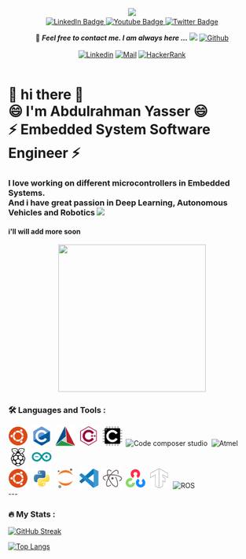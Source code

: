 <div id="header" align="center">
  <img src="https://media.giphy.com/media/M9gbBd9nbDrOTu1Mqx/giphy.gif" width="100"/>
</div>

<div id="badges" align='center'>
  <a href="your-linkedin-URL">
    <img src="https://img.shields.io/badge/LinkedIn-blue?style=for-the-badge&logo=linkedin&logoColor=white" alt="LinkedIn Badge"/>
  </a>
  <a href="your-youtube-URL">
    <img src="https://img.shields.io/badge/YouTube-red?style=for-the-badge&logo=youtube&logoColor=white" alt="Youtube Badge"/>
  </a>
  <a href="your-twitter-URL">
    <img src="https://img.shields.io/badge/Twitter-blue?style=for-the-badge&logo=twitter&logoColor=white" alt="Twitter Badge"/>
  </a>
</div>

<div align='center'>
  
📝 ***Feel free to contact me. I am always here ...*** <img src="https://media.giphy.com/media/WUlplcMpOCEmTGBtBW/giphy.gif" width="30">  [![Github](https://img.shields.io/github/followers/abdooo786?label=Follow%20Me&style=social)](https://github.com/abdooo786)
<br>
<br>
[![Linkedin](https://img.shields.io/badge/LinkedIn-abdulrahman%20yasser-blue?logo=Linkedin&logoColor=blue&labelColor=black)](www.linkedin.com/in/abdu74//)
[![Mail](https://img.shields.io/badge/abdu.ya74@gmail.com-blue?logo=Gmail&logoColor=blue&labelColor=black)](mailto:abdu.ya74@gmail.com)
[![HackerRank](https://img.shields.io/badge/HackerRank-abdulrahman_Yasser-brightgreen?logo=HackerRank&logoColor=Green&labelColor=black)](https://www.hackerrank.com/abdu_ya74)
</br>
<img src="https://komarev.com/ghpvc/?username=abdooo786&style=flat-square&color=blue" alt=""/>
</div>

<h1>
👋 hi there 👋<br>
😄 I'm Abdulrahman Yasser 😄 <br>
⚡ Embedded System Software Engineer ⚡
</h1>
<h3>
  I love working on different microcontrollers in Embedded Systems.<br>
  And i have great passion in Deep Learning, Autonomous Vehicles and Robotics <img src="https://media.giphy.com/media/WUlplcMpOCEmTGBtBW/giphy.gif" width="30">
</h3>
<h4>
  i'll will add more soon
</h4>
<div align="center">
  <img src="https://media.giphy.com/media/of43wZ8LZYPGhLeXh7/giphy-downsized.gif" width="300" height="300"/>
</div>

### :hammer_and_wrench: Languages and Tools :

<div>
  <img src="https://github.com/devicons/devicon/blob/master/icons/ubuntu/ubuntu-plain.svg" title="Ubuntu" alt="Ubuntu" width="40" height="40"/>&nbsp;
  <img src="https://github.com/devicons/devicon/blob/master/icons/c/c-original.svg" title="C" alt="C" width="40" height="40"/>&nbsp;
  <img src="https://github.com/devicons/devicon/blob/master/icons/cmake/cmake-original.svg" title="C Make" alt="C Make" width="40" height="40"/>&nbsp;
  <img src="https://github.com/devicons/devicon/blob/master/icons/cplusplus/cplusplus-line.svg" title="C++" alt="C++" width="40" height="40"/>&nbsp;
  <img src="https://github.com/devicons/devicon/blob/master/icons/embeddedc/embeddedc-original.svg" title="Embedded C" alt="Embedded C" width="40" height="40"/>&nbsp;
  <img src="https://icomoon.io/iconsabf18a1/4/148.svg" title="Code composer studio" alt="Code composer studio" width="40" height="40"/>&nbsp;
  <img src="https://download.logo.wine/logo/Atmel/Atmel-Logo.wine.png" title="Atmel" alt="Atmel" width="40" height="40"/>&nbsp;
  <img src="https://github.com/devicons/devicon/blob/master/icons/raspberrypi/raspberrypi-line.svg" title="Raspberry pi" alt="Raspberry pi" width="40" height="40"/>&nbsp;
  <img src="https://github.com/devicons/devicon/blob/master/icons/arduino/arduino-original.svg" title="Arduino" alt="Arduino" width="40" height="40"/>&nbsp;
  <br>
  <img src="https://github.com/devicons/devicon/blob/master/icons/ubuntu/ubuntu-plain.svg" title="Ubuntu" alt="Ubuntu" width="40" height="40"/>&nbsp;
  <img src="https://github.com/devicons/devicon/blob/master/icons/python/python-original.svg" title="Python" alt="Python" width="40" height="40"/>&nbsp;
  <img src="https://github.com/devicons/devicon/blob/master/icons/jupyter/jupyter-original.svg" title="Jupyter" alt="Jupyter" width="40" height="40"/>&nbsp;
  <img src="https://github.com/devicons/devicon/blob/master/icons/vscode/vscode-original.svg" title="VScode" alt="VScode" width="40" height="40"/>&nbsp;
  <img src="https://github.com/devicons/devicon/blob/master/icons/atom/atom-original.svg" title="atom" alt="atom" width="40" height="40"/>&nbsp;
  <img src="https://github.com/devicons/devicon/blob/master/icons/opencv/opencv-original.svg" title="OpenCv" alt="OpenCv" width="40" height="40"/>&nbsp;
  <img src="https://github.com/devicons/devicon/blob/master/icons/tensorflow/tensorflow-line.svg" title="TensorFlow" alt="TensorFlow" width="40" height="40"/>&nbsp;
  <img src="https://upload.wikimedia.org/wikipedia/commons/b/bb/Ros_logo.svg" title="ROS" alt="ROS" width="40" height="40"/>&nbsp;
</div>
---

### :fire: My Stats :  
  

[![GitHub Streak](http://github-readme-streak-stats.herokuapp.com?user=abdooo786&theme=dark&hide_border=true&date_format=j%20M%5B%20Y%5D)](https://git.io/streak-stats)

[![Top Langs](https://github-readme-stats.vercel.app/api/top-langs/?username=abdooo786&layout=compact&theme=vision-friendly-dark)](https://github.com/anuraghazra/github-readme-stats)

